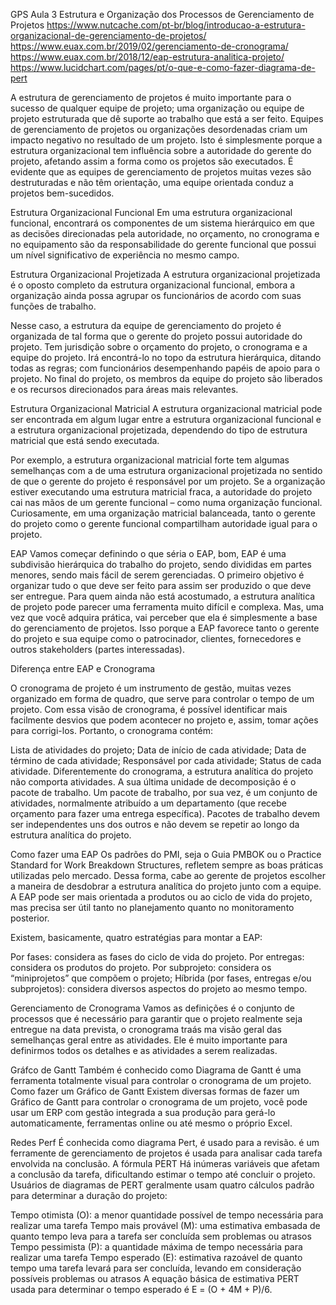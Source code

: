 GPS
Aula 3 Estrutura e Organização dos Processos de Gerenciamento de Projetos
https://www.nutcache.com/pt-br/blog/introducao-a-estrutura-organizacional-de-gerenciamento-de-projetos/
https://www.euax.com.br/2019/02/gerenciamento-de-cronograma/
https://www.euax.com.br/2018/12/eap-estrutura-analitica-projeto/
https://www.lucidchart.com/pages/pt/o-que-e-como-fazer-diagrama-de-pert

A estrutura de gerenciamento de projetos é muito importante para o sucesso de qualquer equipe de projeto; uma organização ou equipe de projeto estruturada que dê suporte ao trabalho que está a ser feito. Equipes de gerenciamento de projetos ou organizações desordenadas criam um impacto negativo no resultado de um projeto. Isto é simplesmente porque a estrutura organizacional tem influência sobre a autoridade do gerente do projeto, afetando assim a forma como os projetos são executados. É evidente que as equipes de gerenciamento de projetos muitas vezes são destruturadas e não têm orientação, uma equipe orientada conduz a projetos bem-sucedidos.

Estrutura Organizacional Funcional
Em uma estrutura organizacional funcional, encontrará os componentes de um sistema hierárquico em que as decisões direcionadas pela autoridade, no orçamento, no cronograma e no equipamento são da responsabilidade do gerente funcional que possui um nível significativo de experiência no mesmo campo.

Estrutura Organizacional Projetizada
A estrutura organizacional projetizada é o oposto completo da estrutura organizacional funcional, embora a organização ainda possa agrupar os funcionários de acordo com suas funções de trabalho.

Nesse caso, a estrutura da equipe de gerenciamento do projeto é organizada de tal forma que o gerente do projeto possui autoridade do projeto. Tem jurisdição sobre o orçamento do projeto, o cronograma e a equipe do projeto. Irá encontrá-lo no topo da estrutura hierárquica, ditando todas as regras; com funcionários desempenhando papéis de apoio para o projeto. No final do projeto, os membros da equipe do projeto são liberados e os recursos direcionados para áreas mais relevantes.

Estrutura Organizacional Matricial
A estrutura organizacional matricial pode ser encontrada em algum lugar entre a estrutura organizacional funcional e a estrutura organizacional projetizada, dependendo do tipo de estrutura matricial que está sendo executada.

Por exemplo, a estrutura organizacional matricial forte tem algumas semelhanças com a de uma estrutura organizacional projetizada no sentido de que o gerente do projeto é responsável por um projeto. Se a organização estiver executando uma estrutura matricial fraca, a autoridade do projeto cai nas mãos de um gerente funcional – como numa organização funcional. Curiosamente, em uma organização matricial balanceada, tanto o gerente do projeto como o gerente funcional compartilham autoridade igual para o projeto.

EAP
Vamos começar definindo o que séria o EAP, bom, EAP é uma subdivisão hierárquica do trabalho do projeto, sendo divididas em partes menores, sendo mais fácil de serem gerenciadas. O primeiro objetivo é organizar tudo o que deve ser feito para assim ser produzido o que deve ser entregue.
Para quem ainda não está acostumado, a estrutura analítica de projeto pode parecer uma ferramenta muito difícil e complexa. Mas, uma vez que você adquira prática, vai perceber que ela é simplesmente a base do gerenciamento de projetos. Isso porque a EAP favorece tanto o gerente do projeto e sua equipe como o patrocinador, clientes, fornecedores e outros stakeholders (partes interessadas).

Diferença entre EAP e Cronograma

O cronograma de projeto é um instrumento de gestão, muitas vezes organizado em forma de quadro, que serve para controlar o tempo de um projeto. Com essa visão de cronograma, é possível identificar mais facilmente desvios que podem acontecer no projeto e, assim, tomar ações para corrigi-los. Portanto, o cronograma contém:

Lista de atividades do projeto;
Data de início de cada atividade;
Data de término de cada atividade;
Responsável por cada atividade;
Status de cada atividade.
Diferentemente do cronograma, a estrutura analítica do projeto não comporta atividades. A sua última unidade de decomposição é o pacote de trabalho. Um pacote de trabalho, por sua vez, é um conjunto de atividades, normalmente atribuído a um departamento (que recebe orçamento para fazer uma entrega específica). Pacotes de trabalho devem ser independentes uns dos outros e não devem se repetir ao longo da estrutura analítica do projeto.

Como fazer uma EAP
Os padrões do PMI, seja o Guia PMBOK ou o Practice Standard for Work Breakdown Structures, refletem sempre as boas práticas utilizadas pelo mercado. Dessa forma, cabe ao gerente de projetos escolher a maneira de desdobrar a estrutura analítica do projeto junto com a equipe. A EAP pode ser mais orientada a produtos ou ao ciclo de vida do projeto, mas precisa ser útil tanto no planejamento quanto no monitoramento posterior.

Existem, basicamente, quatro estratégias para montar a EAP:

Por fases: considera as fases do ciclo de vida do projeto.
Por entregas: considera os produtos do projeto.
Por subprojeto: considera os “miniprojetos” que compõem o projeto;
Híbrida (por fases, entregas e/ou subprojetos): considera diversos aspectos do projeto ao mesmo tempo.

Gerenciamento de Cronograma
Vamos as definições é o conjunto de processos que é necessário para garantir que o projeto realmente seja entregue na data prevista, o cronograma traás ma visão geral das semelhanças geral entre as atividades.
Ele é muito importante para definirmos todos os detalhes e as atividades a serem realizadas.

Gráfco de Gantt
Também é conhecido como Diagrama de Gantt é uma ferramenta totalmente visual para controlar o cronograma de um projeto.
Como fazer um Gráfico de Gantt
Existem diversas formas de fazer um Gráfico de Gantt para controlar o cronograma de um projeto, você pode usar um ERP com gestão integrada a sua produção para gerá-lo automaticamente, ferramentas online ou até mesmo o próprio Excel.

Redes Perf
É conhecida como diagrama Pert, é usado para a revisão. é um ferramente de gerenciamento de projetos é usada para analisar cada tarefa envolvida na conclusão.
A fórmula PERT 
Há inúmeras variáveis que afetam a conclusão da tarefa, dificultando estimar o tempo até concluir o projeto. Usuários de diagramas de PERT geralmente usam quatro cálculos padrão para determinar a duração do projeto:

Tempo otimista (O): a menor quantidade possível de tempo necessária para realizar uma tarefa
Tempo mais provável (M): uma estimativa embasada de quanto tempo leva para a tarefa ser concluída sem problemas ou atrasos
Tempo pessimista (P): a quantidade máxima de tempo necessária para realizar uma tarefa
Tempo esperado (E): estimativa razoável de quanto tempo uma tarefa levará para ser concluída, levando em consideração possíveis problemas ou atrasos
A equação básica de estimativa PERT usada para determinar o tempo esperado é E = (O + 4M + P)/6.
